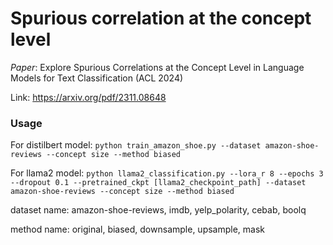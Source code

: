 # Spurious correlation at the concept level

*Paper*: Explore Spurious Correlations at the Concept Level in Language Models
for Text Classification (ACL 2024)

Link: https://arxiv.org/pdf/2311.08648

### Usage

For distilbert model: ```python train_amazon_shoe.py --dataset amazon-shoe-reviews --concept size --method biased```

For llama2 model: ```python llama2_classification.py --lora_r 8 --epochs 3 --dropout 0.1 --pretrained_ckpt [llama2_checkpoint_path] --dataset amazon-shoe-reviews --concept size --method biased```

dataset name: amazon-shoe-reviews, imdb, yelp_polarity, cebab, boolq

method name: original, biased, downsample, upsample, mask
